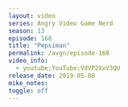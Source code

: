 ```yaml
---
layout: video
series: Angry Video Game Nerd
season: 13
episode: 168
title: "Pepsiman"
permalink: /avgn/episode-168
video_info:
  - youtube;YouTube;VdVP2XxV3QU
release_date: 2019-05-08
mike_notes:
toggle: off
---
```

